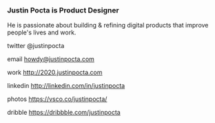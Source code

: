 
### Justin Pocta is Product Designer

He is passionate about building & refining digital products that improve people's lives and work.

twitter @justinpocta

email howdy@justinpocta.com

work http://2020.justinpocta.com

linkedin http://linkedin.com/in/justinpocta

photos https://vsco.co/justinpocta/

dribble https://dribbble.com/justinpocta
